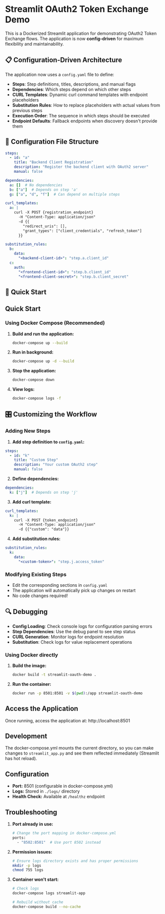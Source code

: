 # Streamlit OAuth2 Token Exchange Demo

This is a Dockerized Streamlit application for demonstrating OAuth2 Token Exchange flows. The application is now **config-driven** for maximum flexibility and maintainability.

## 📋 Configuration-Driven Architecture

The application now uses a `config.yaml` file to define:

- **Steps**: Step definitions, titles, descriptions, and manual flags
- **Dependencies**: Which steps depend on which other steps
- **CURL Templates**: Dynamic curl command templates with endpoint placeholders
- **Substitution Rules**: How to replace placeholders with actual values from previous steps
- **Execution Order**: The sequence in which steps should be executed
- **Endpoint Defaults**: Fallback endpoints when discovery doesn't provide them

## 🔧 Configuration File Structure

```yaml
steps:
  - id: "a"
    title: "Backend Client Registration"
    description: "Register the backend client with OAuth2 server"
    manual: false

dependencies:
  a: []  # No dependencies
  b: ["a"]  # Depends on step 'a'
  g: ["a", "d", "f"]  # Can depend on multiple steps

curl_templates:
  a: |
    curl -X POST {registration_endpoint}
      -H "Content-Type: application/json"
      -d {{
        "redirect_uris": [],
        "grant_types": ["client_credentials", "refresh_token"]
      }}

substitution_rules:
  b:
    data:
      "<backend-client-id>": "step.a.client_id"
  c:
    auth:
      "<frontend-client-id>": "step.b.client_id"
      "<frontend-client-secret>": "step.b.client_secret"
```

## 🚀 Quick Start

## Quick Start

### Using Docker Compose (Recommended)

1. **Build and run the application:**
   ```bash
   docker-compose up --build
   ```

2. **Run in background:**
   ```bash
   docker-compose up -d --build
   ```

3. **Stop the application:**
   ```bash
   docker-compose down
   ```

3. **View logs:**
   ```bash
   docker-compose logs -f
   ```

## 🎛️ Customizing the Workflow

### Adding New Steps

1. **Add step definition to `config.yaml`:**
```yaml
steps:
  - id: "k"
    title: "Custom Step"
    description: "Your custom OAuth2 step"
    manual: false
```

2. **Define dependencies:**
```yaml
dependencies:
  k: ["j"]  # Depends on step 'j'
```

3. **Add curl template:**
```yaml
curl_templates:
  k: |
    curl -X POST {token_endpoint}
      -H "Content-Type: application/json"
      -d {{"custom": "data"}}
```

4. **Add substitution rules:**
```yaml
substitution_rules:
  k:
    data:
      "<custom-token>": "step.j.access_token"
```

### Modifying Existing Steps

- Edit the corresponding sections in `config.yaml`
- The application will automatically pick up changes on restart
- No code changes required!

## 🔍 Debugging

- **Config Loading**: Check console logs for configuration parsing errors
- **Step Dependencies**: Use the debug panel to see step status
- **CURL Generation**: Monitor logs for endpoint resolution
- **Substitution**: Check logs for value replacement operations

### Using Docker directly

1. **Build the image:**
   ```bash
   docker build -t streamlit-oauth-demo .
   ```

2. **Run the container:**
   ```bash
   docker run -p 8501:8501 -v $(pwd):/app streamlit-oauth-demo
   ```

## Access the Application

Once running, access the application at: http://localhost:8501

## Development

The docker-compose.yml mounts the current directory, so you can make changes to `streamlit_app.py` and see them reflected immediately (Streamlit has hot reload).

## Configuration

- **Port:** 8501 (configurable in docker-compose.yml)
- **Logs:** Stored in `./logs/` directory
- **Health Check:** Available at `/healthz` endpoint

## Troubleshooting

1. **Port already in use:**
   ```bash
   # Change the port mapping in docker-compose.yml
   ports:
     - "8502:8501"  # Use port 8502 instead
   ```

2. **Permission issues:**
   ```bash
   # Ensure logs directory exists and has proper permissions
   mkdir -p logs
   chmod 755 logs
   ```

3. **Container won't start:**
   ```bash
   # Check logs
   docker-compose logs streamlit-app

   # Rebuild without cache
   docker-compose build --no-cache
   ```
